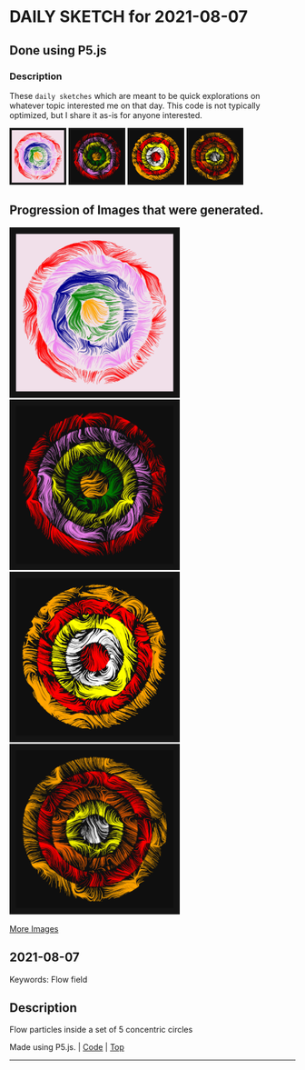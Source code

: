 # DAILY SKETCH for 2021-08-07

## Done using P5.js

### Description

These `daily sketches` which are meant to be quick explorations     on whatever topic interested me on that day. This code is not typically optimized, but I share it as-is     for anyone interested.

<img src = 'images/keep_2021-08-08-17-06-59.png' width = '100'> <img src = 'images/keep_2021-08-08-17-08-45.png' width = '100'> <img src = 'images/keep_2021-08-08-17-12-25.png' width = '100'> <img src = 'images/keep_2021-08-08-17-20-59.png' width = '100'> 

## Progression of Images that were generated.

<img src = 'images/keep_2021-08-08-17-06-59.png' width = '300'> 
<img src = 'images/keep_2021-08-08-17-08-45.png' width = '300'> 
<img src = 'images/keep_2021-08-08-17-12-25.png' width = '300'> 
<img src = 'images/keep_2021-08-08-17-20-59.png' width = '300'> 


[More Images](2021-08-07/images) 


 ## 2021-08-07
Keywords: Flow field
 

## Description 

 Flow particles inside a set of 5 concentric circles
 

Made using P5.js. | [Code](2021/2021-08-07/) | [Top](#daily-sketches) 

-----

